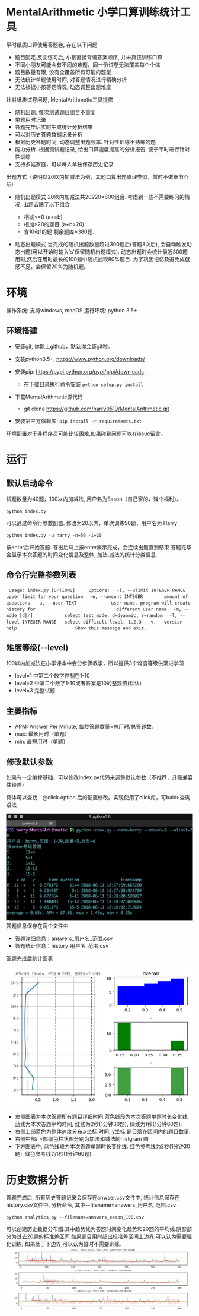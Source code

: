 # MentalArithmetic 小学口算训练统计工具

平时纸质口算使用答题卷, 存在以下问题
* 题目固定.反复练习后, 小孩直接背诵答案顺序, 并未真正训练口算
* 不同小朋友可能会有不同的难题，同一份试卷无法覆盖每个个体
* 题目数量有限, 没有全覆盖所有可能的题型
* 无法统计单题使用时间, 对答题情况进行精确分析
* 无法根据小孩答题情况, 动态调整出题难度

针对纸质试卷问题, MentalArithmetic工具提供
* 随机出题, 每次测试题目组合不重复
* 单题用时记录
* 答题完毕后实时生成统计分析结果
* 可以对历史答题数据记录分析
* 根据历史答题时间, 动态调整出题频率. 针对性训练不熟练的题
* 能力分析. 根据测试题记录, 给出口算速度提高的分析报告, 便于平时进行针对性训练
* 支持多娃家庭，可以每人单独保存历史记录

出题方式（说明以20以内加减法为例，其他口算出题原理类似，暂时不做细节介绍）
* 随机出题模式
20以内加减法共20*2*20=800组合. 考虑到一些不需要练习的情况, 出题去除了以下组合
	* 相减<=0 (a<=b)
	* 相加>20的题目 (a+b>20)
	* 含10和1的题
剩余题库=380题. 

* 动态出题模式
当完成的随机出题数量超过300题后(答题8次后), 会自动触发动态出题(可以开始时输入's'保留随机出题模式).
动态出题时会统计最近300题用时,然后在用时最长的100题中随机抽取80%题目. 为了巩固记忆及避免成就感不足，会保留20%为随机题。

# 环境

操作系统: 支持windows, macOS
运行环境: python 3.5+

## 环境搭建
* 安装git, 你能上github，默认你会装git啦。
* 安装python3.5+, https://www.python.org/downloads/
* 安装pip: https://pypi.python.org/pypi/pip#downloads , 
	* 在下载目录执行命令安装
	`python setup.py install`
* 下载MentalArithmetic源代码
	* git clone https://github.com/harry0519/MentalArithmetic.git 

* 安装第三方依赖库: 
`pip install -r requirements.txt`

环境配置对于非程序员可能比较困难,如果碰到问题可以在issue留言。


# 运行

## 默认启动命令

试题数量为40题，100以内加减法, 用户名为Eason（自己家的，赚个福利）。

`python index.py`

可以通过命令行参数配置. 修改为20以内，单次训练50题，用户名为 Harry

`python index.py -u harry -n=50 -i=20`

按enter后开始答题.
答出后马上按enter表示完成，会连续出题直到结束
答题完毕会显示本次答题的时间变化信息及整体, 加法,减法的统计分类信息.

## 命令行完整参数列表

` Usage: index.py [OPTIONS]`
`  `
`  Options:`
`  -i, --ulimit INTEGER RANGE  upper limit for your question`
`  -n, --amount INTEGER        amount of questions`
`  -u, --user TEXT             user name. program will create history for`
`                              different user name`
`  -m, --mode [d|r]            select test mode. d=dyanmic, r=random`
`  -l, --level INTEGER RANGE   select difficult level, 1,2,3`
`  -v, --version`
`  --help                      Show this message and exit. `

## 难度等级(--level)

100以内加减法在小学课本中会分步骤教学，所以提供3个难度等级供渐进学习
* level=1 中第二个数字控制在1-10
* level=2 中第二个数字1-10或者答案是10的整数倍(默认)
* level=3 完整试题

## 主要指标

* APM: Answer Per Minute, 每秒答题数量=总用时/总答题数.
* max: 最长用时（单题）
* min: 最短用时（单题）

## 修改默认参数

如果有一定编程基础，可以修改index.py代码来调整默认参数（不推荐，升级兼容性较差）

具体可以查找：@click.option 后的配置修改。实现使用了click库，可baidu查询语法


![界面](demo/ui.jpg)
答题信息保存在两个文件中
* 答题详细信息：answers_用户名_范围.csv
* 答题统计信息：history_用户名_范围.csv

答题完成后统计图表

![答题统计图](demo/Figure_1.png)
* 左侧图表为本次答题所有题目详细时间.蓝色线段为本次答题单题时长变化线. 蓝线为本次答题平均时间, 红线为2秒(1分钟30题), 绿线为1秒(1分钟60题).
* 右侧上部蓝色为整体速度分布.x坐标:时间, y坐标:题目落在区间内的题目数量.
* 右侧中部/下部绿色柱状图分别为加法和减法的histgram 图
* 下方图表中, 蓝色线段为本次答题单题时长变化线. 红色参考线为2秒(1分钟30题), 绿色参考线为1秒(1分钟60题). 

# 历史数据分析
答题完成后, 所有历史答题记录会保存在anwser.csv文件中, 统计信息保存在history.csv文件中.
分析命令, 其中--filename=answers_用户名_范围.csv

`python analytics.py --filename=answers_eason_100.csv`


可以创建历史数据分布图.其中趋势线为答题时间变化趋势和20题的平均线.阴影部分为过去20题的标准差区间.如果题目用时超出标准差区间上边界,可以认为需要强化训练; 如果低于下边界,可以认为暂时不需要训练.
![历史数据分析图](demo/history.jpg)

